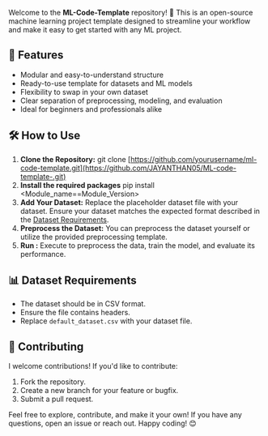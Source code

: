 Welcome to the **ML-Code-Template** repository! 
🎉 This is an open-source machine learning project template designed to streamline your workflow and make it easy to get started with any ML project.

## 🚀 Features
- Modular and easy-to-understand structure
- Ready-to-use template for datasets and ML models
- Flexibility to swap in your own dataset
- Clear separation of preprocessing, modeling, and evaluation
- Ideal for beginners and professionals alike

## 🛠 How to Use
1. **Clone the Repository:**
   git clone [https://github.com/yourusername/ml-code-template.git](https://github.com/JAYANTHAN05/ML-code-template-.git)
2. **Install the required packages**
   pip install <Module_name==Module_Version>
3. **Add Your Dataset:**
   Replace the placeholder dataset file with your dataset. Ensure your dataset matches the expected format described in the [Dataset Requirements](#dataset-requirements).
4. **Preprocess the Dataset:**
   You can preprocess the dataset yourself or utilize the provided preprocessing template.
5. **Run :**
   Execute to preprocess the data, train the model, and evaluate its performance.

## 📊 Dataset Requirements
- The dataset should be in CSV format.
- Ensure the file contains headers.
- Replace `default_dataset.csv` with your dataset file.

## 🤝 Contributing
I welcome contributions! If you'd like to contribute:
1. Fork the repository.
2. Create a new branch for your feature or bugfix.
3. Submit a pull request.

Feel free to explore, contribute, and make it your own! If you have any questions, open an issue or reach out. Happy coding! 😊

